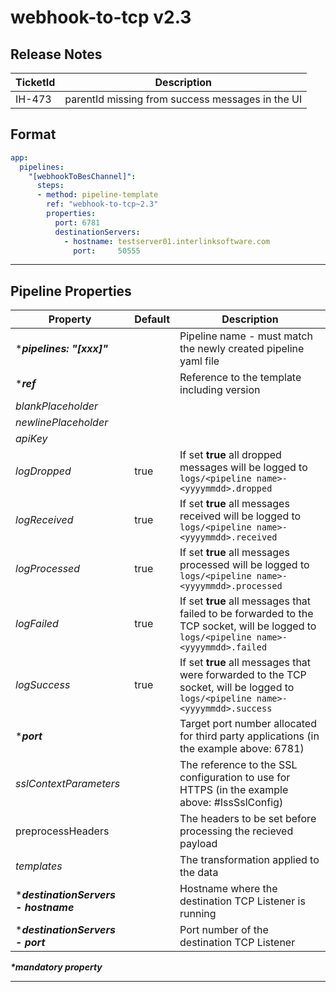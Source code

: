 # webhook-to-tcp v2.3

## Release Notes

| TicketId     | Description |
| ----------- | ----------- |
| IH-473     | parentId missing from success messages in the UI |

## Format
```yml
app:
  pipelines:
    "[webhookToBesChannel]":
      steps:
      - method: pipeline-template
        ref: "webhook-to-tcp~2.3"
        properties:
          port: 6781
          destinationServers:
            - hostname: testserver01.interlinksoftware.com
              port:     50555
```

***

## Pipeline Properties

| Property | Default | Description |
|---|---|---|
|***_pipelines: "[xxx]"_** | | Pipeline name - must match the newly created pipeline yaml file|
|***_ref_** | | Reference to the template including version |
|_blankPlaceholder_ | |  |
|_newlinePlaceholder_ | |  |
|_apiKey_ | |  |
|_logDropped_|true |If set **true** all dropped messages will be logged to ```logs/<pipeline name>-<yyyymmdd>.dropped```|
|_logReceived_|true |If set **true** all messages received will be logged to ```logs/<pipeline name>-<yyyymmdd>.received```|
|_logProcessed_|true |If set **true** all messages processed will be logged to ```logs/<pipeline name>-<yyyymmdd>.processed```|
|_logFailed_|true |If set **true** all messages that failed to be forwarded to the TCP socket, will be logged to ```logs/<pipeline name>-<yyyymmdd>.failed```|
|_logSuccess_|true |If set **true** all messages that were forwarded to the TCP socket, will be logged to ```logs/<pipeline name>-<yyyymmdd>.success```|
|***_port_**| | Target port number allocated for third party applications (in the example above: 6781)|
|_sslContextParameters_| | The reference to the SSL configuration to use for HTTPS (in the example above: #IssSslConfig)|
|preprocessHeaders| | The headers to be set before processing the recieved payload|
|_templates_| | The transformation applied to the data |
|***_destinationServers - hostname_**| | Hostname where the destination TCP Listener is running|
|***_destinationServers - port_**| | Port number of the destination TCP Listener|
**_*mandatory property_**
***

